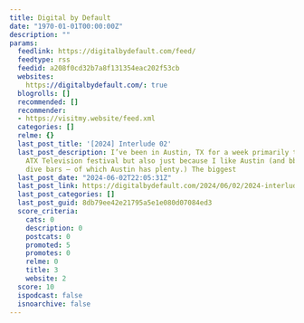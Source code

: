 ```yaml
---
title: Digital by Default
date: "1970-01-01T00:00:00Z"
description: ""
params:
  feedlink: https://digitalbydefault.com/feed/
  feedtype: rss
  feedid: a208f0cd32b7a8f131354eac202f53cb
  websites:
    https://digitalbydefault.com/: true
  blogrolls: []
  recommended: []
  recommender:
  - https://visitmy.website/feed.xml
  categories: []
  relme: {}
  last_post_title: '[2024] Interlude 02'
  last_post_description: I’ve been in Austin, TX for a week primarily to attend the
    ATX Television festival but also just because I like Austin (and bbq, tacos and
    dive bars – of which Austin has plenty.) The biggest
  last_post_date: "2024-06-02T22:05:31Z"
  last_post_link: https://digitalbydefault.com/2024/06/02/2024-interlude-02/
  last_post_categories: []
  last_post_guid: 8db79ee42e21795a5e1e080d07084ed3
  score_criteria:
    cats: 0
    description: 0
    postcats: 0
    promoted: 5
    promotes: 0
    relme: 0
    title: 3
    website: 2
  score: 10
  ispodcast: false
  isnoarchive: false
---
```

